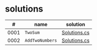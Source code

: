 # solutions

|#|name|solution|
|--|--|--|
|0001|`TwoSum`|[Solutions.cs](./LeetCodeSolutions/Solutions/_0001/Solution.cs)|
|0002|`AddTwoNumbers`|[Solutions.cs](./LeetCodeSolutions/Solutions/_0002/Solution.cs)|
